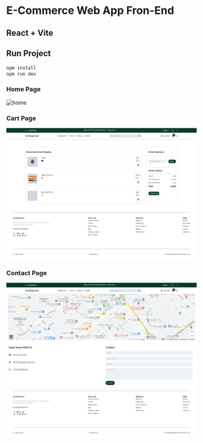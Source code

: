 # E-Commerce Web App Fron-End
## React + Vite
## Run Project
```bach
npm install
npm run dev
```
### Home Page
![home](/public/home.png)

### Cart Page
![cart](/public/cart.png)

### Contact Page
![contact](/public/contact.png)